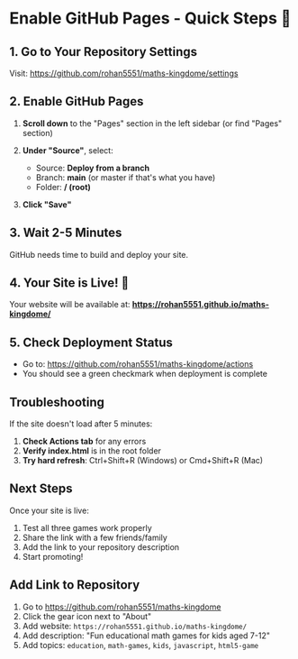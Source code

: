 # Enable GitHub Pages - Quick Steps 🚀

## 1. Go to Your Repository Settings
Visit: https://github.com/rohan5551/maths-kingdome/settings

## 2. Enable GitHub Pages

1. **Scroll down** to the "Pages" section in the left sidebar (or find "Pages" section)

2. **Under "Source"**, select:
   - Source: **Deploy from a branch**
   - Branch: **main** (or master if that's what you have)
   - Folder: **/ (root)**

3. **Click "Save"**

## 3. Wait 2-5 Minutes

GitHub needs time to build and deploy your site.

## 4. Your Site is Live! 🎉

Your website will be available at:
**https://rohan5551.github.io/maths-kingdome/**

## 5. Check Deployment Status

- Go to: https://github.com/rohan5551/maths-kingdome/actions
- You should see a green checkmark when deployment is complete

## Troubleshooting

If the site doesn't load after 5 minutes:

1. **Check Actions tab** for any errors
2. **Verify index.html** is in the root folder
3. **Try hard refresh**: Ctrl+Shift+R (Windows) or Cmd+Shift+R (Mac)

## Next Steps

Once your site is live:
1. Test all three games work properly
2. Share the link with a few friends/family
3. Add the link to your repository description
4. Start promoting!

## Add Link to Repository

1. Go to https://github.com/rohan5551/maths-kingdome
2. Click the gear icon next to "About"
3. Add website: `https://rohan5551.github.io/maths-kingdome/`
4. Add description: "Fun educational math games for kids aged 7-12"
5. Add topics: `education`, `math-games`, `kids`, `javascript`, `html5-game`